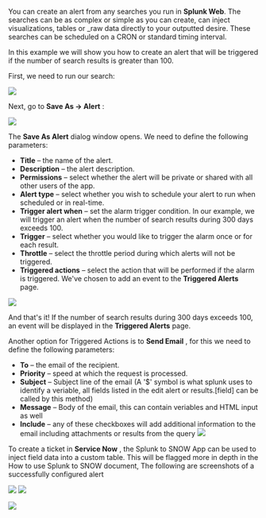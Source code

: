You can create an alert from any searches you run in  **Splunk Web**. The searches can be as complex or simple as you can create, can inject visualizations, tables or \_raw data directly to your outputted desire. These searches can be scheduled on a CRON or standard timing interval.

 In this example we will show you how to create an alert that will be triggered if the number of search results is greater than 100.

First, we need to run our search:

![](https://github.com/gdcorp-infosec/security-detections-framework/blob/main/documentation/splunk_search_for_an_alert.jpeg)

Next, go to  **Save As -> Alert** :

![](https://github.com/gdcorp-infosec/security-detections-framework/blob/main/documentation/save_alert.jpg)

The  **Save As Alert**  dialog window opens. We need to define the following parameters:

- **Title**  – the name of the alert.
- **Description**  – the alert description.
- **Permissions**  – select whether the alert will be private or shared with all other users of the app.
- **Alert type**  – select whether you wish to schedule your alert to run when scheduled or in real-time.
- **Trigger alert when**  – set the alarm trigger condition. In our example, we will trigger an alert when the number of search results during 300 days exceeds 100.
- **Trigger**  – select whether you would like to trigger the alarm once or for each result.
- **Throttle**  – select the throttle period during which alerts will not be triggered.
- **Triggered actions**  – select the action that will be performed if the alarm is triggered. We&#39;ve chosen to add an event to the  **Triggered Alerts**  page.

![](https://github.com/gdcorp-infosec/security-detections-framework/blob/main/documentation/Alert%20Peram.jpg)

And that&#39;s it! If the number of search results during 300 days exceeds 100, an event will be displayed in the  **Triggered Alerts**  page.

 Another option for Triggered Actions is to **Send Email** , for this we need to define the following parameters:

- **To**  – the email of the recipient.
- **Priority**  – speed at which the request is processed.
- **Subject** – Subject line of the email (A &#39;$&#39; symbol is what splunk uses to identify a veriable, all fields listed in the edit alert or results.[field] can be called by this method)
- **Message** – Body of the email, this can contain veriables and HTML input as well
- **Include** – any of these checkboxes will add additional information to the email including attachments or results from the query ![](https://github.com/gdcorp-infosec/security-detections-framework/blob/main/documentation/SNOW%20settings%201.png)

To create a ticket in **Service Now** , the Splunk to SNOW App can be used to inject field data into a custom table. This will be flagged more in depth in the How to use Splunk to SNOW document, The following are screenshots of a successfully configured alert

![](https://github.com/gdcorp-infosec/security-detections-framework/blob/main/documentation/Snow%20settings%202.png)
![](https://github.com/gdcorp-infosec/security-detections-framework/blob/main/documentation/Snow%20settings%203.png)

![](https://github.com/gdcorp-infosec/security-detections-framework/blob/main/documentation/snow%20settings%204.png)
